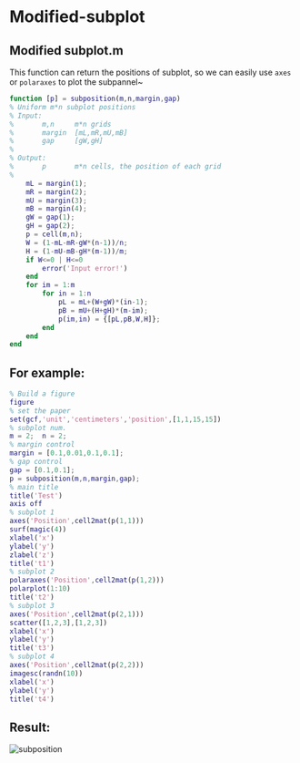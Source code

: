 # Modified-subplot


## Modified subplot.m

This function can return the positions of subplot, so we can easily use `axes` or `polaraxes` to plot the subpannel~
```matlab
function [p] = subposition(m,n,margin,gap)
% Uniform m*n subplot positions
% Input:
%       m,n     m*n grids
%       margin  [mL,mR,mU,mB]     
%       gap     [gW,gH]
%       
% Output:
%       p       m*n cells, the position of each grid
% 
    mL = margin(1);
    mR = margin(2);
    mU = margin(3);
    mB = margin(4);
    gW = gap(1);
    gH = gap(2);
    p = cell(m,n);
    W = (1-mL-mR-gW*(n-1))/n;
    H = (1-mU-mB-gH*(m-1))/m;
    if W<=0 | H<=0
        error('Input error!')
    end
    for im = 1:m
        for in = 1:n
            pL = mL+(W+gW)*(in-1);
            pB = mU+(H+gH)*(m-im);
            p(im,in) = {[pL,pB,W,H]};
        end
    end
end
```
<!--more-->

## For example:

```matlab
% Build a figure
figure
% set the paper
set(gcf,'unit','centimeters','position',[1,1,15,15])
% subplot num.
m = 2;  n = 2;
% margin control
margin = [0.1,0.01,0.1,0.1];
% gap control
gap = [0.1,0.1];
p = subposition(m,n,margin,gap);
% main title
title('Test')
axis off
% subplot 1
axes('Position',cell2mat(p(1,1)))
surf(magic(4))
xlabel('x')
ylabel('y')
zlabel('z')
title('t1')
% subplot 2
polaraxes('Position',cell2mat(p(1,2)))
polarplot(1:10)
title('t2')
% subplot 3
axes('Position',cell2mat(p(2,1)))
scatter([1,2,3],[1,2,3])
xlabel('x')
ylabel('y')
title('t3')
% subplot 4
axes('Position',cell2mat(p(2,2)))
imagesc(randn(10))
xlabel('x')
ylabel('y')
title('t4')
```

## Result:
![subposition](/subposition.png)
